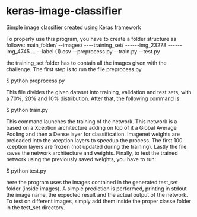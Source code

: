 # keras-image-classifier
Simple image classifier created using Keras framework

To properly use this program, you have to create a folder structure as follows:
main_folder/
--images/
----training_set/
------img_23278
------img_4745
      ...
--label (1).csv
--preprocess.py
--train.py
--test.py

the training_set folder has to contain all the images given with the challenge. The first step is to run
the file preprocess.py

$ python preprocess.py

This file divides the given dataset into training, validation and test sets, 
with a 70%, 20% and 10% distribution.
After that, the following command is:

$ python train.py

This command launches the training of the network. This network is a based on a Xception architecture 
adding on top of it a Global Average Pooling and then a Dense layer for classification. Imagenet weights
are preloaded into the xception layers to speedup the process. The first 100 xception layers are frozen 
(not updated during the training). Lastly the file saves the network architecture and weights.
Finally, to test the trained network using the previously saved weights, you have to run:

$ python test.py

here the program uses the images contained in the generated test_set folder (inside images). 
A simple prediction is performed, printing in stdout the image name, the expected result and the actual output of the network.
To test on different images, simply add them inside the proper classe folder in the test_set directory.
